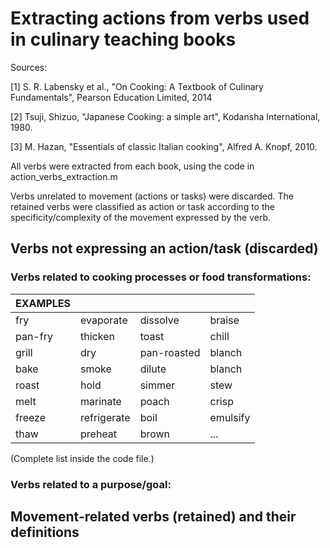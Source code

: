 # Extracting actions from verbs used in culinary teaching books

Sources:

[1] S. R. Labensky et al., "On Cooking: A Textbook of Culinary Fundamentals", Pearson Education Limited, 2014

[2] Tsuji, Shizuo, "Japanese Cooking: a simple art", Kodansha International, 1980.

[3] M. Hazan, "Essentials of classic Italian cooking", Alfred A. Knopf, 2010.


All verbs were extracted from each book, using the code in action_verbs_extraction.m

Verbs unrelated to movement (actions or tasks) were discarded. The retained verbs were classified as action or task according to the specificity/complexity of the movement expressed by the verb.


## Verbs not expressing an action/task (discarded)

### Verbs related to cooking processes or food transformations:

| EXAMPLES   |     |     |                       |
| --- | --- | --- | --- |
| fry             | evaporate         | dissolve          | braise   |
| pan-fry         | thicken           | toast             | chill    |
| grill           | dry               | pan-roasted       | blanch   |
| bake            | smoke             | dilute            | blanch   |
| roast           | hold              | simmer            | stew     | 
| melt            | marinate          | poach             | crisp    |
| freeze          | refrigerate       | boil              | emulsify |
| thaw            | preheat           | brown             | ...      |


(Complete list inside the code file.)

### Verbs related to a purpose/goal:


### 


## Movement-related verbs (retained) and their definitions




